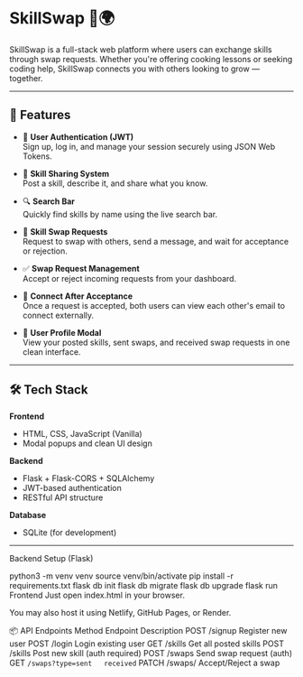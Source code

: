 # SkillSwap 🤝🌍

SkillSwap is a full-stack web platform where users can exchange skills through swap requests. Whether you're offering cooking lessons or seeking coding help, SkillSwap connects you with others looking to grow — together.

---

## 🚀 Features

- 🔐 **User Authentication (JWT)**  
  Sign up, log in, and manage your session securely using JSON Web Tokens.

- 🎯 **Skill Sharing System**  
  Post a skill, describe it, and share what you know.

- 🔍 **Search Bar**  
  Quickly find skills by name using the live search bar.

- 🔄 **Skill Swap Requests**  
  Request to swap with others, send a message, and wait for acceptance or rejection.

- ✅ **Swap Request Management**  
  Accept or reject incoming requests from your dashboard.

- 📧 **Connect After Acceptance**  
  Once a request is accepted, both users can view each other's email to connect externally.

- 🧾 **User Profile Modal**  
  View your posted skills, sent swaps, and received swap requests in one clean interface.

---

## 🛠 Tech Stack

**Frontend**
- HTML, CSS, JavaScript (Vanilla)
- Modal popups and clean UI design

**Backend**
- Flask + Flask-CORS + SQLAlchemy
- JWT-based authentication
- RESTful API structure

**Database**
- SQLite (for development)

---


Backend Setup (Flask)

python3 -m venv venv
source venv/bin/activate
pip install -r requirements.txt
flask db init
flask db migrate
flask db upgrade
flask run
Frontend
Just open index.html in your browser.

You may also host it using Netlify, GitHub Pages, or Render.

📦 API Endpoints
Method	Endpoint	Description
POST	/signup	Register new user
POST	/login	Login existing user
GET	/skills	Get all posted skills
POST	/skills	Post new skill (auth required)
POST	/swaps	Send swap request (auth)
GET	`/swaps?type=sent	received`
PATCH	/swaps/<id>	Accept/Reject a swap
